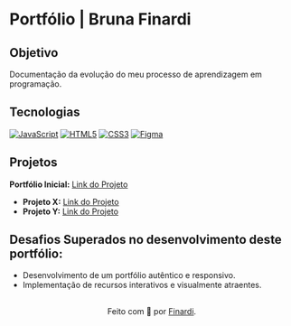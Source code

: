 <h1>
    <span>Portfólio | Bruna Finardi</span>
</h1>


## Objetivo
Documentação da evolução do meu processo de aprendizagem em programação.

## Tecnologias
[![JavaScript](https://img.shields.io/badge/JavaScript-000?style=for-the-badge&logo=javascript&logoColor=30A3DC)]()
[![HTML5](https://img.shields.io/badge/HTML5-000?style=for-the-badge&logo=html5&logoColor=E94D5F)]() 
[![CSS3](https://img.shields.io/badge/CSS3-000?style=for-the-badge&logo=css3&logoColor=30A3DC)]()
[![Figma](https://img.shields.io/badge/Protótipo%20no%20Figma-000?style=for-the-badge&logo=figma&logoColor=E94D5F)](https://www.figma.com/file/NkndT2SbyHJZWLEsaM8Xn3/DIO-Lab-Portf%C3%B3lio)

## Projetos
**Portfólio Inicial:** [Link do Projeto](#)
- **Projeto X:** [Link do Projeto](#)
- **Projeto Y:** [Link do Projeto](#)

## Desafios Superados no desenvolvimento deste portfólio:
- Desenvolvimento de um portfólio autêntico e responsivo.
- Implementação de recursos interativos e visualmente atraentes.

##
<div align="center">Feito com 💙 por <a href="https://github.com/finardib">Finardi</a>.</div>
